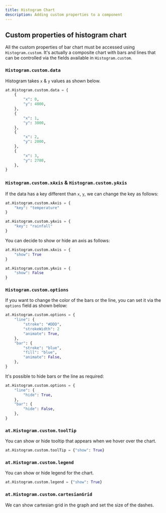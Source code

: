 ```yaml
---
title: Histogram Chart
description: Adding custom properties to a component
---
```


## Custom properties of histogram chart

All the custom properties of bar chart must be accessed using `Histogram.custom`. It's actually a composite chart with bars and lines that can be controlled via the fields available in `Histogram.custom`.

### `Histogram.custom.data`

Histogram takes `x` & `y` values as shown below.

```python
at.Histogram.custom.data = {
    {
        "x": 0,
        "y": 4000,
    },
    {
        "x": 1,
        "y": 3000,
    },
    {
        "x": 2,
        "y": 2000,
    },
    {
        "x": 3,
        "y": 2780,
    },
}
```

### `Histogram.custom.xAxis` & `Histogram.custom.yAxis`

If the data has a key different than `x`, `y`, we can change the key as follows:

```python
at.Histogram.custom.xAxis = {
    "key": "temperature"
}

at.Histogram.custom.yAxis = {
    "key": "rainfall"
}
```

You can decide to show or hide an axis as follows:

```python
at.Histogram.custom.xAxis = {
    "show": True
}

at.Histogram.custom.yAxis = {
    "show": False
}
```

### `Histogram.custom.options`

If you want to change the color of the bars or the line, you can set it via the `options` field as shown below:

```python
at.Histogram.custom.options = {
    "line": {
        "stroke": "#DDD",
        "strokeWidth": 2
        "animate": True,
    },
    "bar": {
        "stroke": "blue",
        "fill": "blue",
        "animate": False,
    },
}
```

It's possible to hide bars or the line as required:

```python
at.Histogram.custom.options = {
    "line": {
        "hide": True,
    },
    "bar": {
        "hide": False,
    },
}
```

### `at.Histogram.custom.toolTip`

You can show or hide tooltip that appears when we hover over the chart.

```python
at.Histogram.custom.toolTip = {"show": True}
```

### `at.Histogram.custom.legend`

You can show or hide legend for the chart.

```python
at.Histogram.custom.legend = {"show": True}
```

### `at.Histogram.custom.cartesianGrid`

We can show cartesian grid in the graph and set the size of the dashes.

